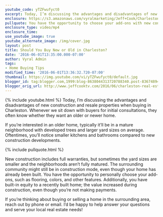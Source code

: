 ```yaml
---
youtube_code: yTZFwufyct0
excerpt: Today, I’m discussing the advantages and disadvantages of new construction and resale properties when buying in Charleston. Whenever we sit down with buyers for initial consultations, they often know whether they want an older or newer home.
enclosure: https://s3.amazonaws.com/vyralmarketing/Jeff+Cook/Charleston+Real+Estate+Agent-+New+Construction+VS+Resale+Homes.mp4
pullquote: You have the opportunity to choose your add-ons with new construction properties.
enclosure_type: video/mp4
enclosure_time:
use_youtube_image: true
youtube_alternate_image: /img/cover.jpg
layout: post
title: Should You Buy New or Old in Charleston?
date: '2016-06-01T13:35:00.000-07:00'
author: Vyral Admin
tags:
- Home Buying Tips
modified_time: '2016-06-01T13:36:32.720-07:00'
thumbnail: https://img.youtube.com/vi/yTZFwufyct0/default.jpg
blogger_id: tag:blogger.com,1999:blog-8638044313720788340.post-8367489448691238744
blogger_orig_url: http://www.jeffcooktv.com/2016/06/charleston-real-estate-agent-should-you.html
---
```

{% include youtube.html %}
Today, I’m discussing the advantages and disadvantages of new construction and resale properties when buying in Charleston. Whenever we sit down with buyers for initial consultations, they often know whether they want an older or newer home.

If you’re interested in an older home, typically it’ll be in a mature neighborhood with developed trees and larger yard sizes on average. Oftentimes, you’ll notice smaller kitchens and bathrooms compared to new construction developments.

{% include pullquote.html %}

 New construction includes full warranties, but sometimes the yard sizes are smaller and the neighborhoods aren’t fully matured. The surrounding community might still be in construction mode, even though your home has already been built. You have the opportunity to personally choose your add-ons, such as flooring, colors, and other features. Additionally, you have built-in equity to a recently built home; the value increased during construction, even though you’re not making payments.

If you’re thinking about buying or selling a home in the surrounding area, reach out by phone or email. I’d be happy to help answer your questions and serve your local real estate needs!
